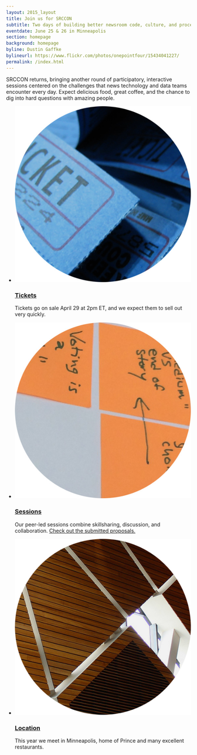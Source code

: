 ```yaml
---
layout: 2015_layout
title: Join us for SRCCON
subtitle: Two days of building better newsroom code, culture, and process—together.
eventdate: June 25 & 26 in Minneapolis
section: homepage
background: homepage
byline: Dustin Gaffke
bylineurl: https://www.flickr.com/photos/onepointfour/15434041227/
permalink: /index.html
---
```

SRCCON returns, bringing another round of participatory, interactive sessions centered on the challenges that news technology and data teams encounter every day. Expect delicious food, great coffee, and the chance to dig into hard questions with amazing people.

<ul class="homepage">
<li class="left"><a href="/tickets"><img src="/media/img/2015/ticket_dot.jpg" class="right"></a><h3><a href="/tickets">Tickets</a></h3><p>Tickets go on sale April 29 at 2pm ET, and we expect them to sell out very quickly.
<li class="right"><a href="/sessions"><img src="/media/img/2015/session_dot.jpg"></a><h3><a href="/sessions">Sessions</a></h3><p>Our peer-led sessions combine skillsharing, discussion, and collaboration. <a href="/sessions/proposals">Check out the submitted proposals.</a>
<li class="left"><a href="/location"><img src="/media/img/2015/location.jpg"></a><h3><a href="/location">Location</a></h3><p>This year we meet in Minneapolis, home of Prince and many excellent restaurants.
</ul>
